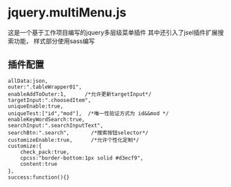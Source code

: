 jquery.multiMenu.js
===
这是一个基于工作项目编写的jquery多层级菜单插件
其中还引入了jsel插件扩展搜索功能，
样式部分使用sass编写
>
插件配置
---
    allData:json,
    outer:".tableWrapper01",
    enableAddToOuter:1,      /*允许更新targetInput*/
    targetInput:".choosedItem",
    uniqueEnable:true,
    uniqueTest:["id","mod"],  /*唯一性验证方式为 id&&mod */
    enableKeyWordSearch:true,
    searchInput:".searchInputText",
    searchBtn:".search",       /*搜索按钮selector*/
    customizeEnable:true,      /*允许个性化定制*/
    customize:{
        check_pack:true,
        cpcss:"border-bottom:1px solid #d3ecf9",
        content:true
    }，
    success:function(){}
